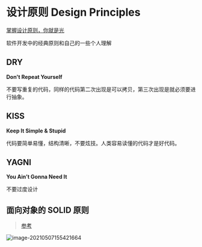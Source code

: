 # 设计原则 Design Principles

[掌握设计原则，你就是光](https://juejin.cn/post/6948235657978314783)

软件开发中的经典原则和自己的一些个人理解

## DRY

**Don't Repeat Yourself**

不要写重复的代码，同样的代码第二次出现是可以拷贝，第三次出现是就必须要进行抽象。

## KISS

**Keep It Simple & Stupid**

代码要简单易懂，结构清晰，不要炫技。人类容易读懂的代码才是好代码。

## YAGNI

**You Ain’t Gonna Need It**

不要过度设计

## 面向对象的 SOLID 原则

> [参考](https://zhuanlan.zhihu.com/p/24614363)

![image-20210507155421664](http://qiniu.houserqu.com/image-20210507155421664.png)

